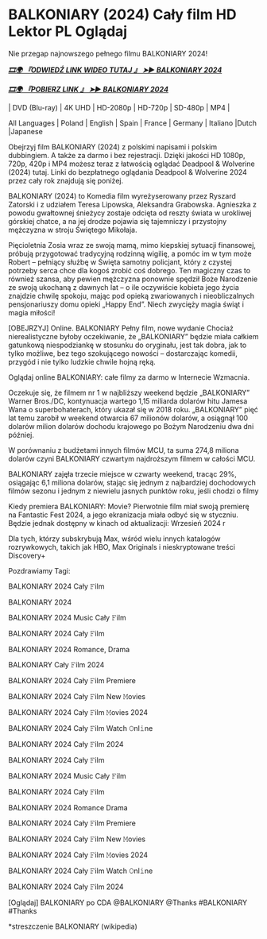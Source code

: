 # BALKONIARY (2024) Cały film HD Lektor PL Oglądaj

Nie przegap najnowszego pełnego filmu BALKONIARY 2024!

<p><b><I><a href="http://r-movies.com/pl/movie/1112466/the-balconettes-gitcodepl">🎞🌍 『ODWIEDŹ LINK WIDEO TUTAJ 』 ➤► BALKONIARY 2024</a></I></b></p>

<p><b><I><a href="http://r-movies.com/pl/movie/1112466/the-balconettes-gitcodepl">🎞🌍 『POBIERZ LINK 』 ➤► BALKONIARY 2024</a></I></b></p>

| DVD (Blu-ray) | 4K UHD | HD-2080p | HD-720p | SD-480p | MP4 |

All Languages ​​| Poland | English | Spain | France | Germany | Italiano |Dutch |Japanese

Obejrzyj film BALKONIARY (2024) z polskimi napisami i polskim dubbingiem. A także za darmo i bez rejestracji. Dzięki jakości HD 1080p, 720p, 420p i MP4 możesz teraz z łatwością oglądać Deadpool &  Wolverine (2024) tutaj. Linki do bezpłatnego oglądania Deadpool &  Wolverine 2024 przez cały rok znajdują się poniżej.

BALKONIARY (2024) to Komedia film wyreżyserowany przez Ryszard Zatorski i z udziałem Teresa Lipowska, Aleksandra Grabowska. Agnieszka z powodu gwałtownej śnieżycy zostaje odcięta od reszty świata w urokliwej górskiej chatce, a na jej drodze pojawia się tajemniczy i przystojny mężczyzna w stroju Świętego Mikołaja. 

Pięcioletnia Zosia wraz ze swoją mamą, mimo kiepskiej sytuacji finansowej, próbują przygotować tradycyjną rodzinną wigilię, a pomóc im w tym może Robert – pełniący służbę w Święta samotny policjant, który z czystej potrzeby serca chce dla kogoś zrobić coś dobrego. Ten magiczny czas to również szansa, aby pewien mężczyzna ponownie spędził Boże Narodzenie ze swoją ukochaną z dawnych lat – o ile oczywiście kobieta jego życia znajdzie chwilę spokoju, mając pod opieką zwariowanych i nieobliczalnych pensjonariuszy domu opieki „Happy End”. Niech zwycięży magia świąt i magia miłości!

[OBEJRZYJ] Online. BALKONIARY Pełny film, nowe wydanie Chociaż nierealistyczne byłoby oczekiwanie, że „BALKONIARY” będzie miała całkiem gatunkową niespodziankę w stosunku do oryginału, jest tak dobra, jak to tylko możliwe, bez tego szokującego nowości – dostarczając komedii, przygód i nie tylko ludzkie chwile hojną ręką.

Oglądaj online BALKONIARY: całe filmy za darmo w Internecie Wzmacnia.

Oczekuje się, że filmem nr 1 w najbliższy weekend będzie „BALKONIARY” Warner Bros./DC, kontynuacja wartego 1,15 miliarda dolarów hitu Jamesa Wana o superbohaterach, który ukazał się w 2018 roku. „BALKONIARY” pięć lat temu zarobił w weekend otwarcia 67 milionów dolarów, a osiągnął 100 dolarów milion dolarów dochodu krajowego po Bożym Narodzeniu dwa dni później.

W porównaniu z budżetami innych filmów MCU, ta suma 274,8 miliona dolarów czyni BALKONIARY czwartym najdroższym filmem w całości MCU.

BALKONIARY zajęła trzecie miejsce w czwarty weekend, tracąc 29%, osiągając 6,1 miliona dolarów, stając się jednym z najbardziej dochodowych filmów sezonu i jednym z niewielu jasnych punktów roku, jeśli chodzi o filmy

Kiedy premiera BALKONIARY: Movie? Pierwotnie film miał swoją premierę na Fantastic Fest 2024, a jego ekranizacja miała odbyć się w styczniu. Będzie jednak dostępny w kinach od aktualizacji: Wrzesień 2024 r

Dla tych, którzy subskrybują Max, wśród wielu innych katalogów rozrywkowych, takich jak HBO, Max Originals i nieskryptowane treści Discovery+


Pozdrawiamy Tagi:

BALKONIARY 2024 Cały 𝙵ilm

BALKONIARY 2024

BALKONIARY 2024 Music Cały 𝙵ilm

BALKONIARY 2024 Cały 𝙵ilm

BALKONIARY 2024 Romance, Drama

BALKONIARY Cały 𝙵ilm 2024

BALKONIARY 2024 Cały 𝙵ilm Premiere

BALKONIARY 2024 Cały 𝙵ilm New 𝙼ovies

BALKONIARY 2024 Cały 𝙵ilm 𝙼ovies 2024

BALKONIARY 2024 Cały 𝙵ilm Watch 𝙾nl𝚒ne

BALKONIARY 2024 Cały 𝙵ilm 2024

BALKONIARY 2024 Cały 𝙵ilm

BALKONIARY 2024 Music Cały 𝙵ilm

BALKONIARY 2024 Cały 𝙵ilm

BALKONIARY 2024 Romance Drama

BALKONIARY 2024 Cały 𝙵ilm Premiere

BALKONIARY 2024 Cały 𝙵ilm New 𝙼ovies

BALKONIARY 2024 Cały 𝙵ilm 𝙼ovies 2024

BALKONIARY 2024 Cały 𝙵ilm Watch 𝙾nl𝚒ne

BALKONIARY 2024 Cały 𝙵ilm 2024

[Oglądaj] BALKONIARY po CDA @BALKONIARY @Thanks #BALKONIARY #Thanks

*streszczenie BALKONIARY (wikipedia)
